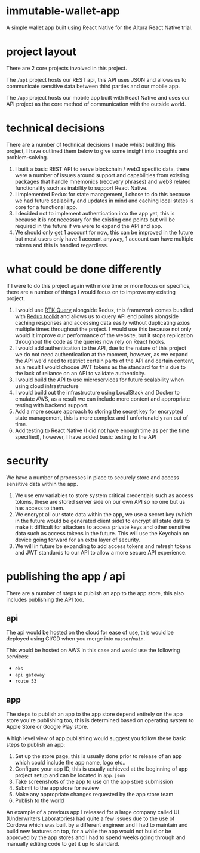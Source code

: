 # immutable-wallet-app
A simple wallet app built using React Native for the Altura React Native trial.

# project layout
There are 2 core projects involved in this project.

The `/api` project hosts our REST api, this API uses JSON and allows us to communicate sensitive data between third parties and our mobile app.

The `/app` project hosts our mobile app built with React Native and uses our API project as the core method of communication with the outside world.

# technical decisions
There are a number of technical decisions I made whilst building this project, I have outlined them below to give some insight into thoughts and problem-solving.

1. I built a basic REST API to serve blockchain / web3 specific data, there were a number of issues around support and capabilities from existing packages that handle mnemonics (recovery phrases) and web3 related functionality such as inability to support React Native.
2. I implemented Redux for state management, I chose to do this because we had future scalability and updates in mind and caching local states is core for a functional app.
3. I decided not to implement authentication into the app yet, this is because it is not necessary for the existing end points but will be required in the future if we were to expand the API and app.
4. We should only get 1 account for now, this can be improved in the future but most users only have 1 account anyway, 1 account can have multiple tokens and this is handled regardless.

# what could be done differently
If I were to do this project again with more time or more focus on specifics, there are a number of things I would focus on to improve my existing project.

1. I would use [RTK Query](https://redux-toolkit.js.org/rtk-query/overview) alongside Redux, this framework comes bundled with [Redux toolkit](https://redux-toolkit.js.org/) and allows us to query API end points alongside caching responses and accessing data easily without duplicating axios multiple times throughout the project. I would use this because not only would it improve our performance of the website, but it stops replication throughout the code as the queries now rely on React hooks.
2. I would add authentication to the API, due to the nature of this project we do not need authentication at the moment, however, as we expand the API we'd need to restrict certain parts of the API and certain content, as a result I would choose JWT tokens as the standard for this due to the lack of reliance on an API to validate authenticity.
3. I would build the API to use microservices for future scalability when using cloud infrastructure
4. I would build out the infrastructure using LocalStack and Docker to emulate AWS, as a result we can include more content and appropriate testing with backend support.
5. Add a more secure approach to storing the secret key for encrypted state management, this is more complex and I unfortunately ran out of time. 
6. Add testing to React Native (I did not have enough time as per the time specified), however, I have added basic testing to the API
# security
We have a number of processes in place to securely store and access sensitive data within the app.

1. We use env variables to store system critical credentials such as access tokens, these are stored server side on our own API so no one but us has access to them.
2. We encrypt all our state data within the app, we use a secret key (which in the future would be generated client side) to encrypt all state data to make it difficult for attackers to access private keys and other sensitive data such as access tokens in the future. This will use the Keychain on device going forward for an extra layer of security.
3. We will in future be expanding to add access tokens and refresh tokens and JWT standards to our API to allow a more secure API experience.

# publishing the app / api
There are a number of steps to publish an app to the app store, this also includes publishing the API too.

## api
The api would be hosted on the cloud for ease of use, this would be deployed using CI/CD when you merge into `master`/`main`.

This would be hosted on AWS in this case and would use the following services:
- `eks`
- `api gateway`
- `route 53`

## app
The steps to publish an app to the app store depend entirely on the app store you're publishing too, this is determined based on operating system to Apple Store or Google Play store.

A high level view of app publishing would suggest you follow these basic steps to publish an app:
1. Set up the store page, this is usually done prior to release of an app which could include the app name, logo etc..
2. Configure your app ID, this is usually achieved at the beginning of app project setup and can be located in `app.json`
3. Take screenshots of the app to use on the app store submission
4. Submit to the app store for review
5. Make any appropriate changes requested by the app store team
6. Publish to the world

An example of a previous app I released for a large company called UL (Underwriters Laboratories) had quite a few issues due to the use of Cordova which was built by a different engineer and I had to maintain and build new features on top, for a while the app would not build or be approved by the app stores and I had to spend weeks going through and manually editing code to get it up to standard.
